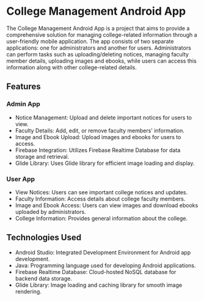 # College Management Android App

The College Management Android App is a project that aims to provide a comprehensive solution for managing college-related information through 
a user-friendly mobile application. The app consists of two separate applications: one for administrators and another for users.
Administrators can perform tasks such as uploading/deleting notices, managing faculty member details, uploading images and ebooks,
while users can access this information along with other college-related details.

## Features

### Admin App
- Notice Management: Upload and delete important notices for users to view.
- Faculty Details: Add, edit, or remove faculty members' information.
- Image and Ebook Upload: Upload images and ebooks for users to access.
- Firebase Integration: Utilizes Firebase Realtime Database for data storage and retrieval.
- Glide Library: Uses Glide library for efficient image loading and display.

### User App
- View Notices: Users can see important college notices and updates.
- Faculty Information: Access details about college faculty members.
- Image and Ebook Access: Users can view images and download ebooks uploaded by administrators.
- College Information: Provides general information about the college.

## Technologies Used

- Android Studio: Integrated Development Environment for Android app development.
- Java: Programming language used for developing Android applications.
- Firebase Realtime Database: Cloud-hosted NoSQL database for backend data storage.
- Glide Library: Image loading and caching library for smooth image rendering.
